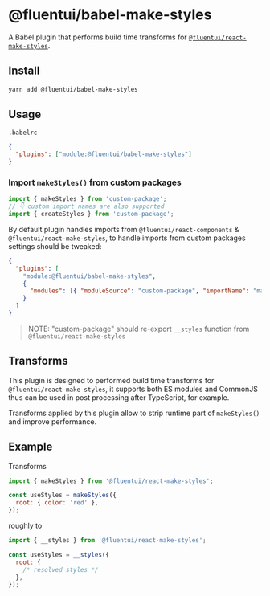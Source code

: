 # @fluentui/babel-make-styles

A Babel plugin that performs build time transforms for [`@fluentui/react-make-styles`](../react-make-styles).

## Install

```bash
yarn add @fluentui/babel-make-styles
```

## Usage

`.babelrc`

```json
{
  "plugins": ["module:@fluentui/babel-make-styles"]
}
```

### Import `makeStyles()` from custom packages

```js
import { makeStyles } from 'custom-package';
// 👇 custom import names are also supported
import { createStyles } from 'custom-package';
```

By default plugin handles imports from `@fluentui/react-components` & `@fluentui/react-make-styles`, to handle imports from custom packages settings should be tweaked:

```json
{
  "plugins": [
    "module:@fluentui/babel-make-styles",
    {
      "modules": [{ "moduleSource": "custom-package", "importName": "makeStyles" }]
    }
  ]
}
```

> NOTE: "custom-package" should re-export `__styles` function from `@fluentui/react-make-styles`

## Transforms

This plugin is designed to performed build time transforms for `@fluentui/react-make-styles`, it supports both ES modules and CommonJS thus can be used in post processing after TypeScript, for example.

Transforms applied by this plugin allow to strip runtime part of `makeStyles()` and improve performance.

## Example

Transforms

```js
import { makeStyles } from '@fluentui/react-make-styles';

const useStyles = makeStyles({
  root: { color: 'red' },
});
```

roughly to

```js
import { __styles } from '@fluentui/react-make-styles';

const useStyles = __styles({
  root: {
    /* resolved styles */
  },
});
```
